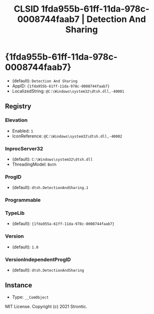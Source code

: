 ﻿---
title: "CLSID 1fda955b-61ff-11da-978c-0008744faab7 | Detection And Sharing"
excerpt: What is COM-Object CLSID 1fda955b-61ff-11da-978c-0008744faab7?
---

# {1fda955b-61ff-11da-978c-0008744faab7}

* (default): `Detection And Sharing`
* AppID: `{1fda955b-61ff-11da-978c-0008744faab7}`
* LocalizedString: `@C:\Windows\system32\dtsh.dll,-40001`

## Registry


### Elevation

* Enabled: `1`
* IconReference: `@C:\Windows\system32\dtsh.dll,-40002`

### InprocServer32

* (default): `C:\Windows\system32\dtsh.dll`
* ThreadingModel: `Both`

### ProgID

* (default): `dtsh.DetectionAndSharing.1`

### Programmable


### TypeLib

* (default): `{1fda955a-61ff-11da-978c-0008744faab7}`

### Version

* (default): `1.0`

### VersionIndependentProgID

* (default): `dtsh.DetectionAndSharing`

## Instance

* Type: `__ComObject`

MIT License. Copyright (c) 2021 Strontic.


